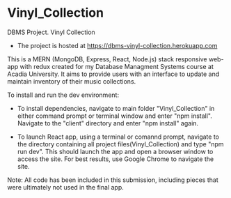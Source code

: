 # Vinyl_Collection

DBMS Project. Vinyl Collection

- The project is hosted at https://dbms-vinyl-collection.herokuapp.com

This is a MERN (MongoDB, Express, React, Node.js) stack responsive web-app with redux created for my Database Managment Systems course at Acadia University. It aims to provide users with an interface to update and maintain inventory of their music collections.

To install and run the dev environment:

- To install dependencies, navigate to main folder "Vinyl_Collection" in either command prompt or terminal window and enter "npm install". Navigate to the "client" directory and enter "npm install" again.

- To launch React app, using a terminal or comannd prompt, navigate to the directory containing all project files(Vinyl_Collection) and type "npm run dev". This should launch the app and open a browser window to access the site. For best results, use Google Chrome to navigate the site.

Note: All code has been included in this submission, including pieces that were ultimately not used in the final app.
